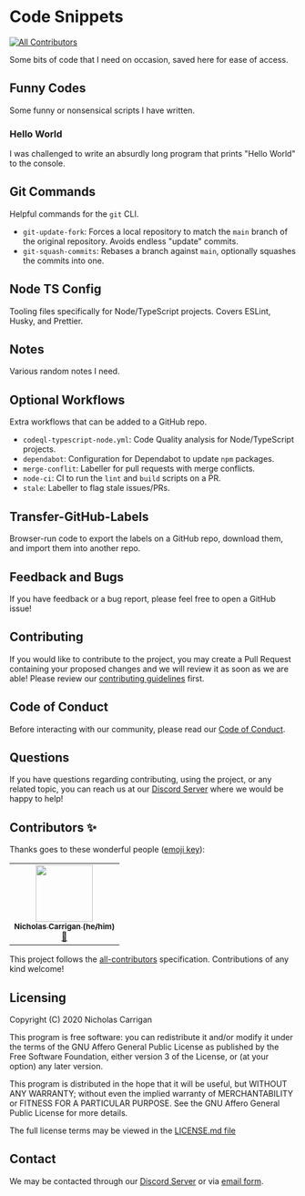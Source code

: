 # Code Snippets
<!-- ALL-CONTRIBUTORS-BADGE:START - Do not remove or modify this section -->
[![All Contributors](https://img.shields.io/badge/all_contributors-1-orange.svg?style=flat-square)](#contributors-)
<!-- ALL-CONTRIBUTORS-BADGE:END -->

Some bits of code that I need on occasion, saved here for ease of access.

## Funny Codes

Some funny or nonsensical scripts I have written. 

### Hello World

I was challenged to write an absurdly long program that prints "Hello World" to the console.

## Git Commands

Helpful commands for the `git` CLI.
- `git-update-fork`: Forces a local repository to match the `main` branch of the original repository. Avoids endless "update" commits.
- `git-squash-commits`: Rebases a branch against `main`, optionally squashes the commits into one.

## Node TS Config

Tooling files specifically for Node/TypeScript projects. Covers ESLint, Husky, and Prettier.

## Notes

Various random notes I need.

## Optional Workflows

Extra workflows that can be added to a GitHub repo.
- `codeql-typescript-node.yml`: Code Quality analysis for Node/TypeScript projects.
- `dependabot`: Configuration for Dependabot to update `npm` packages.
- `merge-conflit`: Labeller for pull requests with merge conflicts.
- `node-ci`: CI to run the `lint` and `build` scripts on a PR.
- `stale`: Labeller to flag stale issues/PRs.

## Transfer-GitHub-Labels

Browser-run code to export the labels on a GitHub repo, download them, and import them into another repo.

## Feedback and Bugs

If you have feedback or a bug report, please feel free to open a GitHub issue!

## Contributing

If you would like to contribute to the project, you may create a Pull Request containing your proposed changes and we will review it as soon as we are able! Please review our [contributing guidelines](CONTRIBUTING.md) first.

## Code of Conduct

Before interacting with our community, please read our [Code of Conduct](CODE_OF_CONDUCT.md).

## Questions

If you have questions regarding contributing, using the project, or any related topic, you can reach us at our [Discord Server](http://chat.nhcarrigan.com) where we would be happy to help!

## Contributors ✨

Thanks goes to these wonderful people ([emoji key](https://allcontributors.org/docs/en/emoji-key)):

<!-- ALL-CONTRIBUTORS-LIST:START - Do not remove or modify this section -->
<!-- prettier-ignore-start -->
<!-- markdownlint-disable -->
<table>
  <tr>
    <td align="center"><a href="http://www.nhcarrigan.com"><img src="https://avatars1.githubusercontent.com/u/63889819?v=4" width="100px;" alt=""/><br /><sub><b>Nicholas Carrigan (he/him)</b></sub></a><br /><a href="#projectManagement-nhcarrigan" title="Project Management">📆</a></td>
  </tr>
</table>

<!-- markdownlint-enable -->
<!-- prettier-ignore-end -->
<!-- ALL-CONTRIBUTORS-LIST:END -->

This project follows the [all-contributors](https://github.com/all-contributors/all-contributors) specification. Contributions of any kind welcome!

## Licensing

Copyright (C) 2020 Nicholas Carrigan

This program is free software: you can redistribute it and/or modify it under the terms of the GNU Affero General Public License as published by the Free Software Foundation, either version 3 of the License, or (at your option) any later version.

This program is distributed in the hope that it will be useful, but WITHOUT ANY WARRANTY; without even the implied warranty of MERCHANTABILITY or FITNESS FOR A PARTICULAR PURPOSE.  See the GNU Affero General Public License for more details.

The full license terms may be viewed in the [LICENSE.md file](./LICENSE.md)

## Contact

We may be contacted through our [Discord Server](http://chat.nhcarrigan.com) or via [email form](https://contact.nhcarrigan.com).